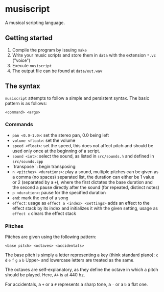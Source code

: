 # musiscript

A musical scripting language.

## Getting started

1) Compile the program by issuing `make`
2) Write your music scripts and store them in `data` with the extension `*.vc` ("voice")
3) Execute `musiscript`
4) The output file can be found at `data/out.wav`

## The syntax

`musiscript` attempts to follow a simple and persistent syntax. The basic pattern is as follows:
```
<command> <args>
```

### Commands

- `pan <0.0-1.0>`: set the stereo pan, 0.0 being left
- `volume <float>`: set the volume
- `speed <float>`: set the speed, this does not affect pitch and should be used only once at the beginning of a script.
- `sound <int>`: select the sound, as listed in `src/sounds.h` and defined in `src/sounds.cpp`
- ´transpose <semitones>`: begin transposing
- `n <pitches> <durations>`: play a sound, multiple pitches can be given as a comma (no spaces) separated list,
the duration can either be 1 value or 2 (separated by a `+`), where the first dictates the base duration and the second a pause directly after the sound (for repeated, distinct notes)
- `p <duration>`: pause for the specified duration
- `end`: mark the end of a song
- `effect`: usage as `effect a <index> <settings>` adds an effect to the effect stack by its index and initializes it with the given setting, usage as `effect c` clears the effect stack

### Pitches

Pitches are given using the following pattern:
```
<base pitch> <octaves> <accidentals>
```
The base pitch is simply a letter representing a key (think standard piano): `c` `d` `e` `f` `g` `a` `b`
Upper- and lowercase letters are treated as the same.

The octaves are self-explanatory, as they define the octave in which a pitch should be played. Here, `A4` is at 440 hz.

For accidentals, a `+` or a `#` represents a sharp tone, a `-` or a `b` a flat one.
